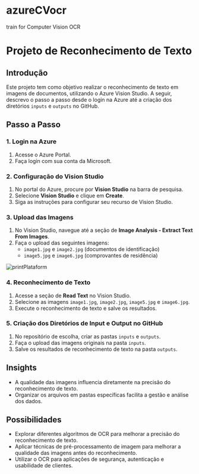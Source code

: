 # azureCVocr
train for Computer Vision OCR

# Projeto de Reconhecimento de Texto

## Introdução
Este projeto tem como objetivo realizar o reconhecimento de texto em imagens de documentos, utilizando o Azure Vision Studio. A seguir, descrevo o passo a passo desde o login na Azure até a criação dos diretórios `inputs` e `outputs` no GitHub.

## Passo a Passo

### 1. Login na Azure
1. Acesse o Azure Portal.
2. Faça login com sua conta da Microsoft.

### 2. Configuração do Vision Studio
1. No portal do Azure, procure por **Vision Studio** na barra de pesquisa.
2. Selecione **Vision Studio** e clique em **Create**.
3. Siga as instruções para configurar seu recurso de Vision Studio.

### 3. Upload das Imagens
1. No Vision Studio, navegue até a seção de **Image Analysis - Extract Text From Images**.
2. Faça o upload das seguintes imagens:
   - `image1.jpg` e `image2.jpg` (documentos de identificação)
   - `image5.jpg` e `image6.jpg` (comprovantes de residência)

![printPlataform](https://github.com/user-attachments/assets/ea8c6aaf-afe5-45fa-8506-e6f48bb5e104)

### 4. Reconhecimento de Texto
1. Acesse a seção de **Read Text** no Vision Studio.
2. Selecione as imagens `image1.jpg`, `image2.jpg`, `image5.jpg` e `image6.jpg`.
3. Execute o reconhecimento de texto e salve os resultados.

### 5. Criação dos Diretórios de Input e Output no GitHub
1. No repositório de escolha, criar as pastas `inputs` e `outputs`.
2. Faça o upload das imagens originais na pasta `inputs`.
3. Salve os resultados de reconhecimento de texto na pasta `outputs`.


## Insights
- A qualidade das imagens influencia diretamente na precisão do reconhecimento de texto.
- Organizar os arquivos em pastas específicas facilita a gestão e análise dos dados.

## Possibilidades
- Explorar diferentes algoritmos de OCR para melhorar a precisão do reconhecimento de texto.
- Aplicar técnicas de pré-processamento de imagem para melhorar a qualidade das imagens antes do reconhecimento.
- Utilizar o OCR para aplicações de segurança, autenticação e usabilidade de clientes.
